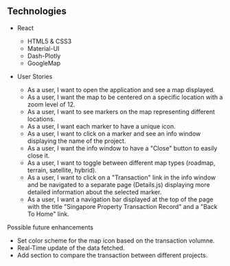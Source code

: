 ## Technologies
- React
  - HTML5 & CSS3
  - Material-UI
  - Dash-Plotly
  - GoogleMap


- User Stories
  - As a user, I want to open the application and see a map displayed.
  - As a user, I want the map to be centered on a specific location with a zoom level of 12.
  - As a user, I want to see markers on the map representing different locations.
  - As a user, I want each marker to have a unique icon.
  - As a user, I want to click on a marker and see an info window displaying the name of the project.
  - As a user, I want the info window to have a "Close" button to easily close it.
  - As a user, I want to toggle between different map types (roadmap, terrain, satellite, hybrid).
  - As a user, I want to click on a "Transaction" link in the info window and be navigated to a separate page (Details.js) displaying more detailed information about the selected marker.
  - As a user, I want a navigation bar displayed at the top of the page with the title "Singapore Property Transaction Record" and a "Back To Home" link.

Possible future enhancements
 - Set color scheme for the map icon based on the transaction volumne.
 - Real-Time update of the data fetched.
 - Add section to compare the transaction between different projects.


